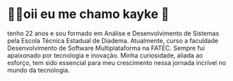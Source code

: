 
<h1>👨‍💻oii eu me chamo kayke 👋 </h1>

<p>tenho 22 anos e sou formado em Análise e Desenvolvimento de Sistemas pela Escola Técnica Estadual de Diadema. Atualmente, curso a faculdade Desenvolvimento de Software Multiplataforma na FATEC.
Sempre fui apaixonado por tecnologia e inovação. Minha curiosidade, aliada ao esforço, tem sido essencial para meu crescimento nessa jornada incrível no mundo da tecnologia.</p>
